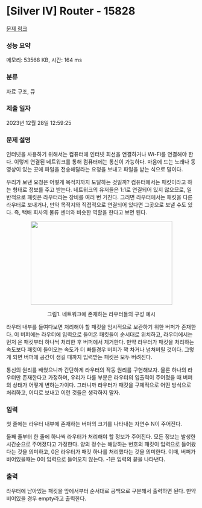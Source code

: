 # [Silver IV] Router - 15828 

[문제 링크](https://www.acmicpc.net/problem/15828) 

### 성능 요약

메모리: 53568 KB, 시간: 164 ms

### 분류

자료 구조, 큐

### 제출 일자

2023년 12월 28일 12:59:25

### 문제 설명

<p>인터넷을 사용하기 위해서는 컴퓨터에 인터넷 회선을 연결하거나 Wi-Fi를 연결해야 한다. 이렇게 연결된 네트워크를 통해 컴퓨터에는 통신이 가능하다. 마음에 드는 노래나 동영상이 있는 곳에 파일을 전송해달라는 요청을 보내고 파일을 받는 식으로 말이다.</p>

<p>우리가 보낸 요청은 어떻게 목적지까지 도달하는 것일까? 컴퓨터에서는 패킷이라고 하는 형태로 정보를 주고 받는다. 네트워크의 유저들은 1:1로 연결되어 있지 않으므로, 일반적으로 패킷은 라우터라는 장비를 여러 번 거친다. 그러면 라우터에서는 패킷을 다른 라우터로 보내거나, 만약 목적지와 직접적으로 연결되어 있다면 그곳으로 보낼 수도 있다. 즉, 택배 회사의 물류 센터와 비슷한 역할을 한다고 보면 된다.</p>

<p style="text-align: center;"><img alt="" src="https://onlinejudgeimages.s3-ap-northeast-1.amazonaws.com/problem/15828/1.png" style="width: 375px; height: 222px;"></p>

<p style="text-align: center;">그림1. 네트워크에 존재하는 라우터들의 구성 예시</p>

<p>라우터 내부를 들여다보면 처리해야 할 패킷을 임시적으로 보관하기 위한 버퍼가 존재한다. 이 버퍼에는 라우터에 입력으로 들어온 패킷들이 순서대로 위치하고, 라우터에서는 먼저 온 패킷부터 하나씩 처리한 후 버퍼에서 제거한다. 만약 라우터가 패킷을 처리하는 속도보다 패킷이 들어오는 속도가 더 빠를경우 버퍼가 꽉 차거나 넘쳐버릴 것이다. 그렇게 되면 버퍼에 공간이 생길 때까지 입력받는 패킷은 모두 버려진다.</p>

<p>통신의 원리를 배웠으니까 간단하게 라우터의 작동 원리를 구현해보자. 물론 하나의 라우터만 존재한다고 가정하며, 우리가 다룰 부분은 라우터의 입출력이 주어졌을 때 버퍼의 상태가 어떻게 변하는가이다. 그러니까 라우터가 패킷을 구체적으로 어떤 방식으로 처리하고, 어디로 보내고 이런 것들은 생각하지 말자.</p>

### 입력 

 <p>첫 줄에는 라우터 내부에 존재하는 버퍼의 크기를 나타내는 자연수 N이 주어진다.</p>

<p>둘째 줄부터 한 줄에 하나씩 라우터가 처리해야 할 정보가 주어진다. 모든 정보는 발생한 시간순으로 주어졌다고 가정한다. 양의 정수는 해당하는 번호의 패킷이 입력으로 들어왔다는 것을 의미하고, 0은 라우터가 패킷 하나를 처리했다는 것을 의미한다. 이때, 버퍼가 비어있을때는 0이 입력으로 들어오지 않는다. -1은 입력의 끝을 나타낸다.</p>

### 출력 

 <p>라우터에 남아있는 패킷을 앞에서부터 순서대로 공백으로 구분해서 출력하면 된다. 만약 비어있을 경우 empty라고 출력한다.</p>

